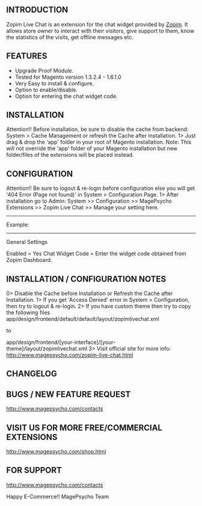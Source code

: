 ## INTRODUCTION

Zopim Live Chat is an extension for the chat widget provided by <a href="https://www.zopim.com/" target="_blank" title="Zopim Live Chat">Zopim</a>.
It allows store owner to interact with their visitors, give support to them, know the statistics of the visits, get offline messages etc.

## FEATURES

- Upgrade Proof Module.
- Tested for Magento version 1.3.2.4 - 1.6.1.0
- Very Easy to install & configure.
- Option to enable/disable.
- Option for entering the chat widget code.


## INSTALLATION

Attention!! Before installation, be sure to disable the cache from backend: System > Cache Management or refresh the Cache after installation.
1> Just drag & drop the 'app' folder in your root of Magento installation.
Note: This will not override the 'app' folder of your Magento installation but new folder/files of the extensions will be placed instead.

## CONFIGURATION

Attention!! Be sure to logout & re-login before configuration else you will get '404 Error (Page not found)' in System > Configuration Page.
1> After installation go to Admin:
System >> Configuration >> MagePsycho Extensions >> Zopim Live Chat >> Manage your setting here.

--------------------------------------------------------
Example:

--------------------------------------------------------
General Settings

Enabled			= Yes
Chat Widget Code	= Enter the widget code obtained from Zopim Dashboard.


## INSTALLATION / CONFIGURATION NOTES

0> Disable the Cache before Installation or Refresh the Cache after Installation.
1> If you get 'Access Denied' error in System > Configuration, then try to logout & re-login.
2> If you have custom theme then try to copy the following files
app/design/frontend/default/default/layout/zopimlivechat.xml

to

app/design/frontend/[your-interface]/[your-theme]/layout/zopimlivechat.xml
3> Visit official site for more info: http://www.magepsycho.com/zopim-live-chat.html

## CHANGELOG



## BUGS / NEW FEATURE REQUEST

http://www.magepsycho.com/contacts

## VISIT US FOR MORE FREE/COMMERCIAL EXTENSIONS

http://www.magepsycho.com/shop.html

## FOR SUPPORT

http://www.magepsycho.com/contacts


Happy E-Commerce!!
MagePsycho Team